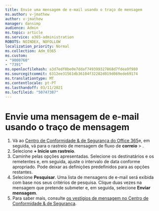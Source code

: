```yaml
---
title: Envie uma mensagem de e-mail usando o traço de mensagem
ms.author: v-jmathew
author: v-jmathew
manager: dansimp
audience: Admin
ms.topic: article
ms.service: o365-administration
ROBOTS: NOINDEX, NOFOLLOW
localization_priority: Normal
ms.collection: Adm_O365
ms.custom:
- "9000760"
- "7391"
ms.openlocfilehash: a3d7edf0be0e7ddaf749399327868d7fdea9f980
ms.sourcegitcommit: 6312ee31561db36104f32282d019d069ede69174
ms.translationtype: MT
ms.contentlocale: pt-PT
ms.lasthandoff: 03/11/2021
ms.locfileid: "50747387"
---
```

# <a name="submit-an-email-message-using-message-trace"></a>Envie uma mensagem de e-mail usando o traço de mensagem

1. Vá ao [Centro de Conformidade & de Segurança do Office 365](https://go.microsoft.com/fwlink/p/?linkid=2077143)e, em seguida, vá para o rastreio de mensagem de fluxo de **correio**  >  [](https://go.microsoft.com/fwlink/?linkid=2101048).
2. Selecione **+ Inicie um rastreio**.
3. Caminhe pelas opções apresentadas. Selecione os destinatários e os remetentes e, em seguida, ajuste o intervalo de data conforme apropriado. Pode deixar as definições predefinidos para as opções restantes.
4. Selecione **Pesquisar**. Uma lista de mensagens de e-mail será exibida com base nos seus critérios de pesquisa. Clique duas vezes na mensagem que pretende submeter e, em seguida, selecione **Enviar mensagem**.
5. Para saber mais, consulte [os vestígios de mensagem no Centro de Conformidade & de Segurança](https://go.microsoft.com/fwlink/?linkid=2101557).
